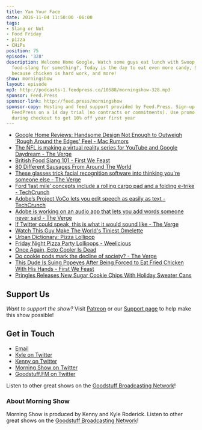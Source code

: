 ```yaml
---
title: Yam Your Face
date: 2016-11-04 11:50:00 -06:00
tags:
- Slang or Not
- Food Friday
- pizza
- CHiPs
position: 75
episode: '328'
description: Welcome Home Google, Watch some guys eat lunch with Swoop, Is that British
  food-slang for something?, Today is the day to eat even more candy, Sue someone
  because chicken is hard work, and more!
show: morningshow
layout: episode
mp3: http://podcasts-1.feedpress.co/10588/morningshow-328.mp3
sponsor: Feed.Press
sponsor-link: http://feed.press/morningshow
sponsor-copy: Hosting and feed support provided by Feed.Press. Sign-up today and try
  FeedPress on a 14 day trial (no contracts or commitments). Use promo code `morningshow`
  during checkout to get 10% off your first year
---
```


* [Google Home Reviews: Handsome Design Not Enough to Outweigh 'Rough Around the Edges' Feel - Mac Rumors](http://www.macrumors.com/2016/11/03/google-home-reviews/)
* [The NFL is making a virtual reality series for YouTube and Google Daydream - The Verge](http://www.theverge.com/2016/11/3/13510932/nfl-youtube-google-daydream-vr-series-announced)
* [British Food Slang 101 - First We Feast](http://firstwefeast.com/features/british-food-slang-101/)
* [80 Different Sausages From Around The World](http://www.foodbeast.com/news/80-sausages/)
* [These glasses trick facial recognition software into thinking you're someone else - The Verge](http://www.theverge.com/2016/11/3/13507542/facial-recognition-glasses-trick-impersonate-fool)
* [Ford ‘last mile’ concepts include a rolling cargo pad and a folding e-trike - TechCrunch](https://techcrunch.com/2016/11/03/ford-last-mile-concepts-include-a-rolling-cargo-pad-and-a-folding-e-trike/?ncid=rss&utm_source=feedburner&utm_medium=feed&utm_campaign=Feed%3A+Techcrunch+%28TechCrunch%29)
* [Adobe’s Project VoCo lets you edit speech as easily as text - TechCrunch](https://techcrunch.com/2016/11/03/adobes-project-voco-lets-you-edit-speech-as-easily-as-text/?ncid=rss&utm_source=feedburner&utm_medium=feed&utm_campaign=Feed%3A+Techcrunch+%28TechCrunch%29)
* [Adobe is working on an audio app that lets you add words someone never said - The Verge](http://www.theverge.com/2016/11/3/13514088/adobe-photoshop-audio-project-voco)
* [If Twitter could speak, this is what it would sound like - The Verge](http://www.theverge.com/2016/11/3/13497582/twitter-postconscious-art-project-voices-speech-cloud)
* [Watch This Guy Make The World's Tiniest Omelette](http://www.foodbeast.com/news/chef-tiny-omelette-minifood/)
* [Urban Dictionary: Pizza Lollipop](http://www.urbandictionary.com/define.php?term=Pizza%20Lollipop)
* [Friday Night Pizza Party Lollipops - Weelicious](http://weelicious.com/2015/10/23/pizza-party-lollipops-recipe/)
* [Once Again, Ecto Cooler Is Dead](http://io9.gizmodo.com/once-again-ecto-cooler-is-dead-1788513000)
* [Do cookie pods mark the decline of society? - The Verge](http://www.theverge.com/circuitbreaker/2016/11/2/13501260/chip-cookie-pod-oven-kickstarter)
* [This Dude Is Suing Popeyes After Being Forced to Eat Fried Chicken With His Hands - First We Feast](http://firstwefeast.com/eat/2016/11/popeyes-sued-after-man-eats-fried-chicken-with-hands)
* [Pringles Releases New Sugar Cookie Chips With Holiday Sweater Cans](http://www.foodbeast.com/news/pringles-sugarcookie/)

## Support Us
*Want to support the show?* Visit [Patreon](http://patreon.com/morningshow) or our [Support page](http://goodstuff.fm/support) to help make this show possible!

## Get in Touch
* [Email](mailto:kyle@goodstuff.fm)
* [Kyle on Twitter](http://twitter.com/dogburps)
* [Kenny on Twitter](http://twitter.com/pizzarobotics)
* [Morning Show on Twitter](http://twitter.com/morningshowam)
* [Goodstuff.FM on Twitter](http://twitter.com/goodstufffm)

Listen to other great shows on the [Goodstuff Broadcasting Network](http://goodstuff.fm/shows)!

### About Morning Show
Morning Show is produced by Kenny and Kyle Roderick. Listen to other great shows on the [Goodstuff Broadcasting Network](http://goodstuff.fm/)!
